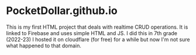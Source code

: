 # PocketDollar.github.io
This is my first HTML project that deals with realtime CRUD operations. It is linked to Firebase and uses simple HTML and JS.
I did this in 7th grade (2022-23)
I hosted it on cloudflare (for free) for a while but now I'm not sure what happened to that domain.

